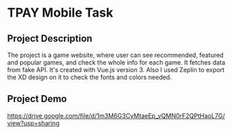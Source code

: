 # TPAY Mobile Task

## Project Description
The project is a game website, where user can see recommended, featured and popular games, and check the whole info for each game. It fetches data from fake API. It's created with Vue.js version 3. Also I used Zeplin to export the XD design on it to check the fonts and colors needed.

## Project Demo
https://drive.google.com/file/d/1m3M6G3CyMtaeEp_vQMN0rF2QPtHaoL7G/view?usp=sharing
